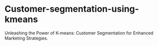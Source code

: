 # Customer-segmentation-using-kmeans
Unleashing the Power of K-means: Customer Segmentation for Enhanced Marketing Strategies.
